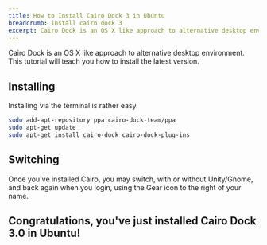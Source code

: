 ```yaml
---
title: How to Install Cairo Dock 3 in Ubuntu
breadcrumb: install cairo dock 3
excerpt: Cairo Dock is an OS X like approach to alternative desktop environment. This tutorial will teach you how to install the latest version.
---
```


Cairo Dock is an OS X like approach to alternative desktop environment. This tutorial will teach you how to install the latest version.

## Installing

Installing via the terminal is rather easy.

```bash
sudo add-apt-repository ppa:cairo-dock-team/ppa
sudo apt-get update
sudo apt-get install cairo-dock cairo-dock-plug-ins
```

## Switching
Once you've installed Cairo, you may switch, with or without Unity/Gnome, and back again when you login, using the Gear icon to the right of your name.

## Congratulations, you've just installed Cairo Dock 3.0 in Ubuntu!
